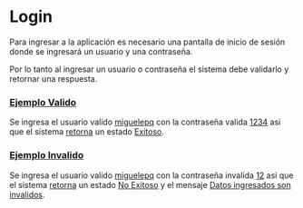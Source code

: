 # Login

Para ingresar a la aplicación es necesario una pantalla de inicio de sesión
donde se ingresará un usuario y una contraseña.

Por lo tanto al ingresar un usuario o contraseña el sistema debe validarlo
y retornar una respuesta.


### [Ejemplo Valido](- "basic")

Se ingresa el usuario valido [miguelepq](- "#user") con la contraseña
valida [1234](- "#pass") asi que el sistema [retorna](- "#result= login(#user,#pass)") 
un estado [Exitoso](- "?=#result.estado").

### [Ejemplo Invalido](- "basic2")
Se ingresa el usuario valido [miguelepq](- "#user") con la contraseña
invalida [12](- "#pass") asi que el sistema [retorna](- "#result= login(#user,#pass)") 
un estado [No Exitoso](- "?=#result.estado") y el mensaje 
[Datos ingresados son invalidos](- "?=#result.mensaje").





